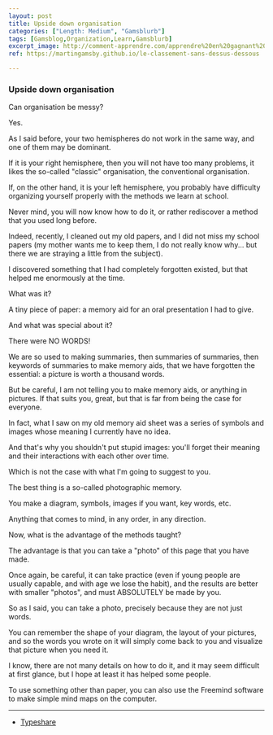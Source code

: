 ```yaml
---
layout: post
title: Upside down organisation
categories: ["Length: Medium", "Gamsblurb"]
tags: [Gamsblog,Organization,Learn,Gamsblurb]
excerpt_image: http://comment-apprendre.com/apprendre%20en%20gagnant%20du%20temps.jpg
ref: https://martingamsby.github.io/le-classement-sans-dessus-dessous

---
```


### **Upside down organisation**

Can organisation be messy?

Yes.

As I said before, your two hemispheres do not work in the same way, and one of them may be dominant.

If it is your right hemisphere, then you will not have too many problems, it likes the so-called "classic" organisation, the conventional organisation.

If, on the other hand, it is your left hemisphere, you probably have difficulty organizing yourself properly with the methods we learn at school.

Never mind, you will now know how to do it, or rather rediscover a method that you used long before.

Indeed, recently, I cleaned out my old papers, and I did not miss my school papers (my mother wants me to keep them, I do not really know why... but there we are straying a little from the subject).

I discovered something that I had completely forgotten existed, but that helped me enormously at the time.

What was it?

A tiny piece of paper: a memory aid for an oral presentation I had to give.

And what was special about it?

There were NO WORDS!

We are so used to making summaries, then summaries of summaries, then keywords of summaries to make memory aids, that we have forgotten the essential: a picture is worth a thousand words.

But be careful, I am not telling you to make memory aids, or anything in pictures. If that suits you, great, but that is far from being the case for everyone.

In fact, what I saw on my old memory aid sheet was a series of symbols and images whose meaning I currently have no idea.

And that's why you shouldn't put stupid images: you'll forget their meaning and their interactions with each other over time.

Which is not the case with what I'm going to suggest to you.

The best thing is a so-called photographic memory.

You make a diagram, symbols, images if you want, key words, etc.

Anything that comes to mind, in any order, in any direction.

Now, what is the advantage of the methods taught?

The advantage is that you can take a "photo" of this page that you have made.

Once again, be careful, it can take practice (even if young people are usually capable, and with age we lose the habit), and the results are better with smaller "photos", and must ABSOLUTELY be made by you.

So as I said, you can take a photo, precisely because they are not just words.

You can remember the shape of your diagram, the layout of your pictures, and so the words you wrote on it will simply come back to you and visualize that picture when you need it.

I know, there are not many details on how to do it, and it may seem difficult at first glance, but I hope at least it has helped some people.

To use something other than paper, you can also use the Freemind software to make simple mind maps on the computer.

---

- [Typeshare](https://typeshare.co/martingamsby/posts/cm390ug49001mky0clxq7fwf3)

